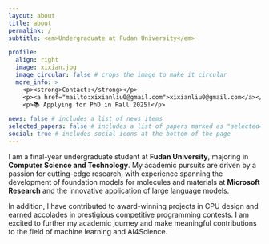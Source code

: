 ```yaml
---
layout: about
title: about
permalink: /
subtitle: <em>Undergraduate at Fudan University</em>

profile:
  align: right
  image: xixian.jpg
  image_circular: false # crops the image to make it circular
  more_info: >
    <p><strong>Contact:</strong></p>
    <p><a href="mailto:xixianliu0@gmail.com">xixianliu0@gmail.com</a></p>
    <p>📚 Applying for PhD in Fall 2025!</p>

news: false # includes a list of news items
selected_papers: false # includes a list of papers marked as "selected={true}"
social: true # includes social icons at the bottom of the page
---
```


I am a final-year undergraduate student at **Fudan University**, majoring in **Computer Science and Technology**. My academic pursuits are driven by a passion for cutting-edge research, with experience spanning the development of foundation models for molecules and materials at **Microsoft Research** and the innovative application of large language models.

In addition, I have contributed to award-winning projects in CPU design and earned accolades in prestigious competitive programming contests. I am excited to further my academic journey and make meaningful contributions to the field of machine learning and AI4Science.